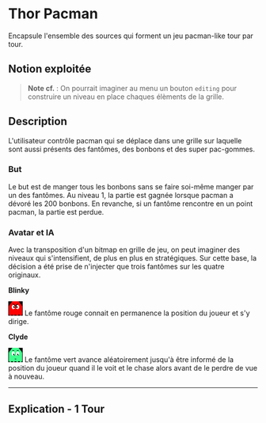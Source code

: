 # Thor Pacman

Encapsule l'ensemble des sources qui forment un jeu pacman-like tour par tour.

## Notion exploitée

> **Note cf.** : On pourrait imaginer au menu un bouton `editing` pour construire un niveau en place chaques élèments de la grille.

## Description

L'utilisateur contrôle pacman qui se déplace dans une grille sur laquelle sont aussi présents des fantômes, des bonbons et des super pac-gommes.

### But

Le but est de manger tous les bonbons sans se faire soi-même manger par un des fantômes. Au niveau 1, la partie est gagnée lorsque pacman a dévoré les 200 bonbons. En revanche, si un fantôme rencontre en un point pacman, la partie est perdue.

### Avatar et IA

Avec la transposition d'un bitmap en grille de jeu, on peut imaginer des niveaux qui s'intensifient, de plus en plus en stratégiques. Sur cette base, la décision a été prise de n'injecter que trois fantômes sur les quatre originaux.

**Blinky**

![I'm a relative reference to a repository file](./Asset/ghost0.png) Le fantôme rouge connait en permanence la position du joueur et s'y dirige.

**Clyde**

![I'm a relative reference to a repository file](./Asset/ghost1.png)  Le fantôme vert avance aléatoirement jusqu'à être informé de la position du joueur quand il le voit et le chase alors avant de le perdre de vue à nouveau. 




***

## Explication - 1 Tour
